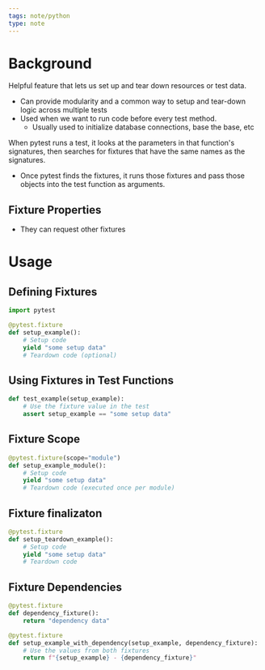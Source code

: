 ```yaml
---
tags: note/python
type: note
---
```

# Background
Helpful feature that lets us set up and tear down resources or test data. 
- Can provide modularity and a common way to setup and tear-down logic across multiple tests
- Used when we want to run code before every test method. 
	- Usually used to initialize database connections, base the base, etc

When pytest runs a test, it looks at the parameters in that function's signatures, then searches for fixtures that have the same names as the signatures. 
- Once pytest finds the fixtures, it runs those fixtures and pass those objects into the test function as arguments. 
## Fixture Properties
- They can request other fixtures
# Usage
## Defining Fixtures
```python
import pytest

@pytest.fixture
def setup_example():
    # Setup code
    yield "some setup data"
    # Teardown code (optional)

```
## Using Fixtures in Test Functions
```python
def test_example(setup_example):
    # Use the fixture value in the test
    assert setup_example == "some setup data"
```
## Fixture Scope
```python
@pytest.fixture(scope="module")
def setup_example_module():
    # Setup code
    yield "some setup data"
    # Teardown code (executed once per module)

```
## Fixture finalizaton
```python
@pytest.fixture
def setup_teardown_example():
    # Setup code
    yield "some setup data"
    # Teardown code

```
## Fixture Dependencies 
```python
@pytest.fixture
def dependency_fixture():
    return "dependency data"

@pytest.fixture
def setup_example_with_dependency(setup_example, dependency_fixture):
    # Use the values from both fixtures
    return f"{setup_example} - {dependency_fixture}"

```
